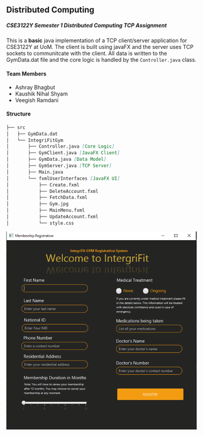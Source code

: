 ## Distributed Computing
##### CSE3122Y Semester 1 Distributed Computing TCP Assignment
This is a **basic** java implementation of a TCP client/server application for CSE3122Y at UoM. The client is built using javaFX and the server uses TCP sockets to communitcate with the client. All data is written to the GymData.dat file and the core logic is handled by the `Controller.java` class.

#### Team Members
* Ashray Bhagbut 
* Kaushik Nihal Shyam 
* Veegish Ramdani 

#### Structure
```markdown
├── src
│   ├── GymData.dat
│   └── IntegriFitGym
│       ├── Controller.java [Core Logic]
│       ├── GymClient.java [JavaFX Client]
│       ├── GymData.java [Data Model]
│       ├── GymServer.java [TCP Server]
│       ├── Main.java
│       └── fxmlUserInterfaces [JavaFX UI]
│           ├── Create.fxml
│           ├── DeleteAccount.fxml
│           ├── FetchData.fxml
│           ├── Gym.jpg
│           ├── MainMenu.fxml
│           ├── UpdateAccount.fxml
│           └── style.css
```

![IntegriFitScreenshot](IntegriFitScreenshot.png)